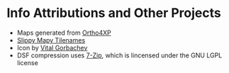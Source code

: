 # Info Attributions and Other Projects
* Maps generated from [Ortho4XP](https://github.com/oscarpilote/Ortho4XP)
* [Slippy Mapy Tilenames](https://wiki.openstreetmap.org/wiki/Slippy_map_tilenames)
* Icon by [Vital Gorbachev](https://icons8.com/icons/authors/ttX1M9NnKB7X/vitaly-gorbachev)
* DSF compression uses [7-Zip](https://www.7-zip.org/), which is lincensed under the GNU LGPL license
